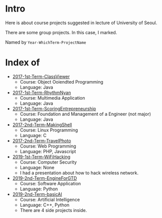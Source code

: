 # Intro
Here is about course projects suggested in lecture of University of Seoul.

There are some group projects. In this case, I marked.

Named by `Year-WhichTerm-ProjectName`


# Index of
- [2017-1st-Term-ClassViewer](./2017-1st-Term-ClassViewer)
    - Course: Object Ooiendted Programming
    - Language: Java
- [2017-1st-Term-RhythmNyan](./2017-1st-Term-RhythmNyan)
    - Course: Multimedia Application
    - Language: Java
- [2017-1st-Term-ScoringEntrepreneurship](./2017-1st-Term-ScoringEntrepreneurship)
    - Course: Foundation and Management of a Engineer (not major)
    - Language: Java
- [2017-2nd-Term-MakingShell](./2017-2nd-Term-MakingShell)
    - Course: Linux Programming
    - Language: C
- [2017-2nd-Term-TravelPhoto](./2017-2nd-Term-TravelPhoto)
    - Course: Web Programming
    - Language: PHP, Javascript
- [2019-1st-Term-WiFiHacking](./2019-1st-Term-WiFiHacking)
    - Course: Computer Security
    - Language: None
    - I had a presentation about how to hack wireless network.
- [2019-2nd-Term-EngineForGTD](./2019-2nd-Term-EngineForGTD)
    - Course: Software Application
    - Language: Python
- [2019-2nd-Term-basicAI](./2019-2nd-Term-basicAI)
    - Course: Artificial Intelligence
    - Language: C++, Python
    - There are 4 side projects inside.